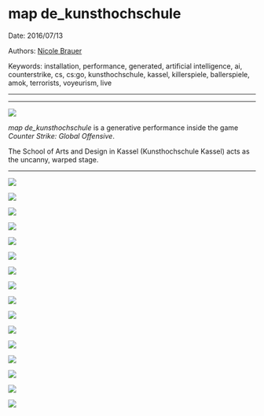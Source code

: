 # map de_kunsthochschule

Date: 2016/07/13

Authors: [Nicole Brauer](https://www.google.com/#safe=off&q=nicole+brauer)

Keywords: installation, performance, generated, artificial intelligence, ai, counterstrike, cs, cs:go, kunsthochschule, kassel, killerspiele, ballerspiele, amok, terrorists, voyeurism, live

---
---

![](de_kunsthochschule0140.jpg)

*map de_kunsthochschule* is a generative performance inside the game *Counter Strike: Global Offensive*.

The School of Arts and Design in Kassel (Kunsthochschule Kassel) acts as the uncanny, warped stage.

---

![](de_kunsthochschule0009.jpg)

![](de_kunsthochschule0011.jpg)

![](de_kunsthochschule0019.jpg)

![](de_kunsthochschule0027.jpg)

![](de_kunsthochschule0032.jpg)

![](de_kunsthochschule0036.jpg)

![](de_kunsthochschule0048.jpg)

![](de_kunsthochschule0059.jpg)

![](de_kunsthochschule0083.jpg)

![](de_kunsthochschule0089.jpg)

![](de_kunsthochschule0090.jpg)

![](de_kunsthochschule0094.jpg)

![](de_kunsthochschule0110.jpg)

![](de_kunsthochschule0117.jpg)

![](de_kunsthochschule0149.jpg)

![](de_kunsthochschule0197.jpg)
